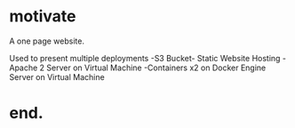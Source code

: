 # motivate
A one page website.

Used to present multiple deployments
  -S3 Bucket- Static Website Hosting
  -Apache 2 Server on Virtual Machine
  -Containers x2  on Docker Engine Server on Virtual Machine

# end.
